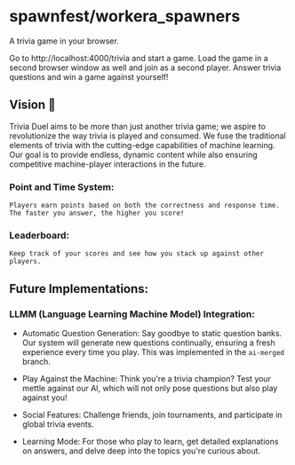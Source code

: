 # spawnfest/workera_spawners

A trivia game in your browser.

Go to http://localhost:4000/trivia and start a game. Load the game in a second browser window as well and join as a second player. Answer trivia questions and win a game against yourself!

## Vision 🚀
Trivia Duel aims to be more than just another trivia game; we aspire to revolutionize the way trivia is played and consumed. We fuse the traditional elements of trivia with the cutting-edge capabilities of machine learning. Our goal is to provide endless, dynamic content while also ensuring competitive machine-player interactions in the future.

### Point and Time System:

    Players earn points based on both the correctness and response time. The faster you answer, the higher you score!

### Leaderboard:

    Keep track of your scores and see how you stack up against other players.

## Future Implementations:
### LLMM (Language Learning Machine Model) Integration:

- Automatic Question Generation: Say goodbye to static question banks. Our system will generate new questions continually, ensuring a fresh experience every time you play. This was implemented in the `ai-merged` branch.

- Play Against the Machine: Think you're a trivia champion? Test your mettle against our AI, which will not only pose questions but also play against you!

- Social Features: Challenge friends, join tournaments, and participate in global trivia events.

- Learning Mode: For those who play to learn, get detailed explanations on answers, and delve deep into the topics you're curious about.